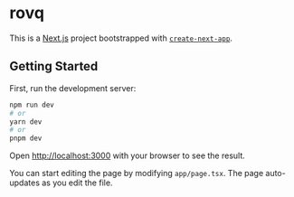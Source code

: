 # rovq

This is a [Next.js](https://nextjs.org/) project bootstrapped with [`create-next-app`](https://github.com/vercel/next.js/tree/canary/packages/create-next-app).

## Getting Started

First, run the development server:

```bash
npm run dev
# or
yarn dev
# or
pnpm dev
```

Open <http://localhost:3000> with your browser to see the result.

You can start editing the page by modifying `app/page.tsx`. The page auto-updates as you edit the file.
